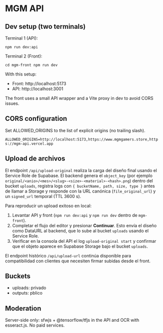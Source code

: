 # MGM API

## Dev setup (two terminals)

Terminal 1 (API):

`
npm run dev:api
`

Terminal 2 (Front):

`
cd mgm-front
npm run dev
`

With this setup:
- Front: http://localhost:5173
- API:   http://localhost:3001

The front uses a small API wrapper and a Vite proxy in dev to avoid CORS issues.

## CORS configuration

Set ALLOWED_ORIGINS to the list of explicit origins (no trailing slash).

`
ALLOWED_ORIGINS=http://localhost:5173,https://www.mgmgamers.store,https://mgm-api.vercel.app
`

## Upload de archivos

El endpoint `/api/upload-original` realiza la carga del diseño final usando el Service Role de Supabase. El backend genera el `object_key` (por ejemplo `original/<anio>/<mes>/<slug>-<size>-<material>-<hash>.png`) dentro del bucket `uploads`, registra logs con `{ bucketName, path, size, type }` antes de llamar a Storage y responde con la URL canónica (`file_original_url`) y un `signed_url` temporal (TTL 3600 s).

Para reproducir un upload exitoso en local:

1. Levantar API y front (`npm run dev:api` y `npm run dev` dentro de `mgm-front`).
2. Completar el flujo del editor y presionar **Continuar**. Esto envía el diseño como DataURL al backend, que lo sube al bucket `uploads` usando el Service Role.
3. Verificar en la consola del API el log `upload-original start` y confirmar que el objeto aparece en Supabase Storage bajo el bucket `uploads`.

El endpoint histórico `/api/upload-url` continúa disponible para compatibilidad con clientes que necesiten firmar subidas desde el front.

## Buckets

* uploads: privado
* outputs: pblico

## Moderation

Server-side only: 
sfwjs + @tensorflow/tfjs in the API and OCR with 	esseract.js. No paid services.
